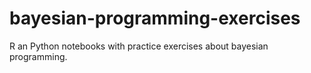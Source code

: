 # bayesian-programming-exercises

R an Python notebooks with practice exercises about bayesian programming. 
